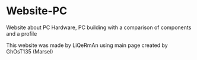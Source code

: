 # Website-PC
Website about PC Hardware, PC building with a comparison of components and a profile

This website was made by LiQeRmAn using main page created by GhOsT135 (Marsel)
